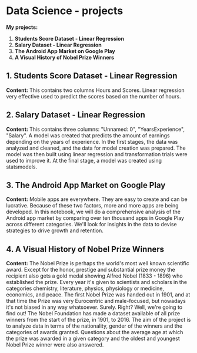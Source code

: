 # Data Science - projects
**My projects:**

 1. **Students Score Dataset - Linear Regression**
 2. **Salary Dataset - Linear Regression**
 3. **The Android App Market on Google Play**
 4. **A Visual History of Nobel Prize Winners**


## 1. Students Score Dataset - Linear Regression
**Content:**
This contains two columns Hours and Scores. Linear regression very effective used to predict the scores based on the number of hours.
## 2. Salary Dataset - Linear Regression
**Content:**
This contains three columns: "Unnamed: 0",	"YearsExperience",	"Salary". A model was created that predicts the amount of earnings depending on the years of experience. In the first stages, the data was analyzed and cleaned, and the data for model creation was prepared. The model was then built using linear regression and transformation trials were used to improve it. At the final stage, a model was created using statsmodels. 
## 3. The Android App Market on Google Play
**Content:**
Mobile apps are everywhere. They are easy to create and can be lucrative. Because of these two factors, more and more apps are being developed. In this notebook, we will do a comprehensive analysis of the Android app market by comparing over ten thousand apps in Google Play across different categories. We'll look for insights in the data to devise strategies to drive growth and retention.
## 4. A Visual History of Nobel Prize Winners
**Content:**
The Nobel Prize is perhaps the world's most well known scientific award. Except for the honor, prestige and substantial prize money the recipient also gets a gold medal showing Alfred Nobel (1833 - 1896) who established the prize. Every year it's given to scientists and scholars in the categories chemistry, literature, physics, physiology or medicine, economics, and peace. The first Nobel Prize was handed out in 1901, and at that time the Prize was very Eurocentric and male-focused, but nowadays it's not biased in any way whatsoever. Surely. Right?
Well, we're going to find out! The Nobel Foundation has made a dataset available of all prize winners from the start of the prize, in 1901, to 2016. The aim of the project is to analyze data in terms of the nationality, gender of the winners and the categories of awards granted. Questions about the average age at which the prize was awarded in a given category and the oldest and youngest Nobel Prize winner were also answered.
